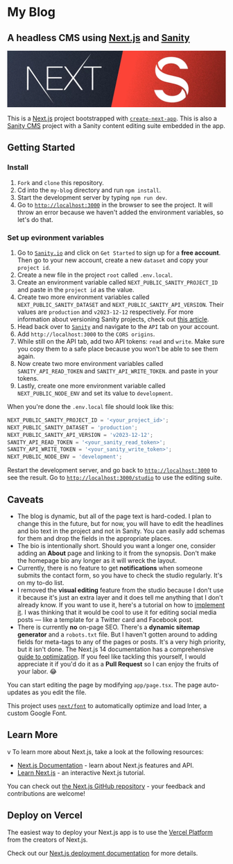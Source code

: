 # My Blog

## A headless CMS using [Next.js](https://nextjs.org/) and [Sanity](https://www.sanity.io/)

![Next and Sanity Logos](assets/next+sanity.webp)

This is a [Next.js](https://nextjs.org/) project bootstrapped with [`create-next-app`](https://github.com/vercel/next.js/tree/canary/packages/create-next-app).
This is also a [Sanity CMS](https://www.sanity.io/) project with a Sanity content editing suite embedded in the app.

## Getting Started

### Install

1. `Fork` and `clone` this repository.
2. Cd into the `my-blog` directory and run `npm install`.
3. Start the development server by typing `npm run dev`.
4. Go to [`http://localhost:3000`](http://localhost:3000) in the browser to see the project. It will throw an error because we haven't added the environment variables, so let's do that.

### Set up evironment variables

1. Go to [`Sanity.io`](https://www.sanity.io/) and click on `Get Started` to sign up for a **free account**.
   Then go to your new account, create a new `dataset` and copy your `project id`.
2. Create a new file in the project `root` called `.env.local`.
3. Create an environment variable called `NEXT_PUBLIC_SANITY_PROJECT_ID` and paste in the `project id` as the value.
4. Create two more environment variables called `NEXT_PUBLIC_SANITY_DATASET` and `NEXT_PUBLIC_SANITY_API_VERSION`. Their values are `production` and `v2023-12-12` respectively. For more information about versioning Sanity projects, check out [this article](https://www.sanity.io/docs/api-versioning).
5. Head back over to [`Sanity`](https://www.sanity.io/) and navigate to the `API` tab on your account.
6. Add `http://localhost:3000` to the `CORS origins`.
7. While still on the API tab, add two API tokens: `read` and `write`. Make sure you copy them to a safe place because you won't be able to see them again.
8. Now create two more environment variables called `SANITY_API_READ_TOKEN` and `SANITY_API_WRITE_TOKEN`. and paste in your tokens.
9. Lastly, create one more environment variable called `NEXT_PUBLIC_NODE_ENV` and set its value to `development`.

When you're done the `.env.local` file should look like this:

```javascript
NEXT_PUBLIC_SANITY_PROJECT_ID = '<your_project_id>';
NEXT_PUBLIC_SANITY_DATASET = 'production';
NEXT_PUBLIC_SANITY_API_VERSION = 'v2023-12-12';
SANITY_API_READ_TOKEN = '<your_sanity_read_token>';
SANITY_API_WRITE_TOKEN = '<your_sanity_write_token>';
NEXT_PUBLIC_NODE_ENV = 'development';
```

Restart the development server, and go back to [`http://localhost:3000`](http://localhost:3000) to see the result.
Go to [`http://localhost:3000/studio`](http://localhost:3000/studio) to use the editing suite.

## Caveats

- The blog is dynamic, but all of the page text is hard-coded. I plan to change this in the future, but for now, you will have to edit the headlines and bio text in the project and not in Sanity. You can easily add schemas for them and drop the fields in the appropriate places.
- The bio is intentionally short. Should you want a longer one, consider adding an **About** page and linking to it from the synopsis. Don't make the homepage bio any longer as it will wreck the layout.
- Currently, there is no feature to get **notifications** when someone submits the contact form, so you have to check the studio regularly. It's on my to-do list.
- I removed the **visual editing** feature from the studio because I don't use it because it's just an extra layer and it does tell me anything that I don't already know. If you want to use it, here's a tutorial on how to [implement it](https://www.sanity.io/guides/nextjs-app-router-live-preview). I was thinking that it would be cool to use it for editing social media posts &mdash; like a template for a Twitter card and Facebook post.
- There is currently **no** on-page SEO. There's a **dynamic sitemap generator** and a `robots.txt` file. But I haven't gotten around to adding fields for meta-tags to any of the pages or posts. It's a very high priority, but it isn't done. The Next.js 14 documentation has a comprehensive [guide to optimization](https://nextjs.org/docs/app/building-your-application/optimizing). If you feel like tackling this yourself, I would appreciate it if you'd do it as a **Pull Request** so I can enjoy the fruits of your labor. 😂

You can start editing the page by modifying `app/page.tsx`. The page auto-updates as you edit the file.

This project uses [`next/font`](https://nextjs.org/docs/basic-features/font-optimization) to automatically optimize and load Inter, a custom Google Font.

## Learn More

v
To learn more about Next.js, take a look at the following resources:

- [Next.js Documentation](https://nextjs.org/docs) - learn about Next.js features and API.
- [Learn Next.js](https://nextjs.org/learn) - an interactive Next.js tutorial.

You can check out [the Next.js GitHub repository](https://github.com/vercel/next.js/) - your feedback and contributions are welcome!

## Deploy on Vercel

The easiest way to deploy your Next.js app is to use the [Vercel Platform](https://vercel.com/new?utm_medium=default-template&filter=next.js&utm_source=create-next-app&utm_campaign=create-next-app-readme) from the creators of Next.js.

Check out our [Next.js deployment documentation](https://nextjs.org/docs/deployment) for more details.

